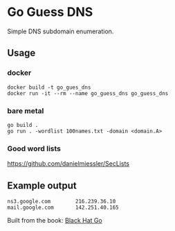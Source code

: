 # Go Guess DNS
Simple DNS subdomain enumeration.

## Usage
### docker
`docker build -t go_gues_dns` \
`docker run -it --rm --name go_guess_dns go_guess_dns`
### bare metal
`go build .` \
`go run . -wordlist 100names.txt -domain <domain.A>`
### Good word lists
https://github.com/danielmiessler/SecLists

## Example output
```
ns3.google.com        216.239.36.10
mail.google.com       142.251.40.165
```


Built from the book: [Black Hat Go](https://nostarch.com/blackhatgo)
